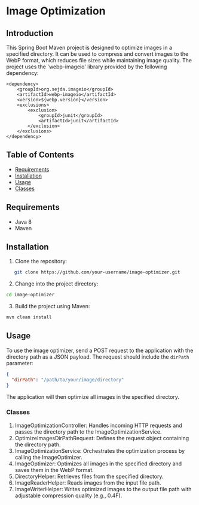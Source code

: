 # Image Optimization
## Introduction

This Spring Boot Maven project is designed to optimize images in a specified directory. It can be used to compress and convert images to the WebP format, which reduces file sizes while maintaining image quality. The project uses the 'webp-imageio' library provided by the following dependency:
```
<dependency>
    <groupId>org.sejda.imageio</groupId>
    <artifactId>webp-imageio</artifactId>
    <version>${webp.version}</version>
    <exclusions>
        <exclusion>
            <groupId>junit</groupId>
            <artifactId>junit</artifactId>
        </exclusion>
    </exclusions>
</dependency>
```

## Table of Contents
- [Requirements](#requirements)
- [Installation](#installation)
- [Usage](#usage)
- [Classes](#classes)
## Requirements
- Java 8
- Maven
## Installation
1. Clone the repository:
```bash
   git clone https://github.com/your-username/image-optimizer.git
```
2. Change into the project directory:

```bash
cd image-optimizer
```
3. Build the project using Maven:
```bash
mvn clean install
```
## Usage
To use the image optimizer, send a POST request to the application with the directory path as a JSON payload. The request should include the `dirPath` parameter:
```json
{
  "dirPath": "/path/to/your/image/directory"
}
```
The application will then optimize all images in the specified directory.
### Classes

1. ImageOptimizationController: Handles incoming HTTP requests and passes the directory path to the ImageOptimizationService.
2. OptimizeImagesDirPathRequest: Defines the request object containing the directory path.
3. ImageOptimizationService: Orchestrates the optimization process by calling the ImageOptimizer.
4. ImageOptimizer: Optimizes all images in the specified directory and saves them in the WebP format.
5. DirectoryHelper: Retrieves files from the specified directory.
6. ImageReaderHelper: Reads images from the input file path.
7. ImageWriterHelper: Writes optimized images to the output file path with adjustable compression quality (e.g., 0.4F).
